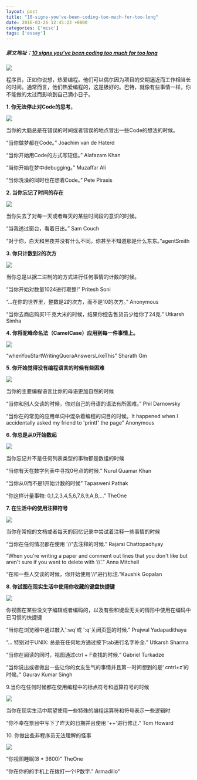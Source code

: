 ```yaml
---
layout: post
title: "10-signs-you've-been-coding-too-much-for-too-long"
date: 2016-03-26 12:45:23 +0800
categories: ['misc']
tags: ['essay']
---
```

##### 原文地址：[10 signs you’ve been coding too much for too long](http://www.javaworld.com/article/2878960/core-java/10-signs-you-ve-been-coding-too-much-for-too-long.html)

![](http://core0.staticworld.net/images/article/2015/01/intro-620x465-100565438-orig.jpg)

程序员，正如你说想，热爱编程。他们可以偶尔因为项目的交期逼近而工作相当长的时间。通常而言，他们热爱编程的，这是极好的。巴特，就像有些事情一样，你不能做的太过而影响到自己滴小日子。

**1\. 你无法停止对Code的思考**。

![](http://core0.staticworld.net/images/article/2015/01/showering-620x465-100565410-orig.jpg)

当你的大脑总是在错误的时间或者错误的地点冒出一些Code的想法的时候。

“当你做梦都在Code。” Joachim van de Haterd

“当你开始用Code的方式写短信。” Alafazam Khan

“当你开始在梦中debugging。” Muzaffar Ali

“当你洗澡的同时也在想着Code。” Pete Pirasis

**2\. 当你忘记了时间的存在**

**![](http://core0.staticworld.net/images/article/2015/01/sunlight-620x465-100565406-orig.jpg)**

当你失去了对每一天或者每天的某些时间段的意识的时候。

“当我透过窗台，看着日出。” Sam Couch

“对于你，白天和黑夜并没有什么不同。你甚至不知道那是什么东东。”agentSmith

**3\. 你只计数到2的次方**

![](http://core0.staticworld.net/images/article/2015/01/powers_of_2-620x465-100565408-orig.jpg)

当你总是以据二进制的的方式进行任何事情的计数的时候。

“当你开始对数量1024进行取整!” Pritesh Soni

“...在你的世界里，整数是2的次方，而不是10的次方。” Anonymous

“当你去商店购买1千克大米的时候，结果你控告售货员少给你了24克.” Utkarsh Simha

**4\. 你将驼峰命名法（CamelCase）应用到每一件事情上。**

![](http://core0.staticworld.net/images/article/2015/01/camels-620x465-100565407-orig.jpg)

“whenYouStartWritingQuoraAnswersLikeThis” Sharath Gm

**5\. 你开始觉得没有编程语言的时候有些困难**

![](http://core0.staticworld.net/images/article/2015/01/rosetta-620x465-100565403-orig.jpg)

当你的主要编程语言比你的母语更加自然的时候

“当你和别人交谈的时候，你对自己的母语的语法有所困难。” Phil Darnowsky

“当你在的常见的应用单词中混杂着编程的词目的时候。It happened when I accidentally asked my friend to 'printf' the page” Anonymous

**6\. 你总是从0开始数起**

**![](http://core0.staticworld.net/images/article/2015/01/counting-620x465-100565404-orig.jpg)**

当你忘记并不是任何列表类型的事物都是数组的时候

“当你有天在数字列表中寻找0号点的时候.” Nurul Quamar Khan

“当你从0而不是1开始计数的时候” Tapasweni Pathak

“你这样计量事物: 0,1,2,3,4,5,6,7,8,9,A,B,...” TheOne

**7\. 在生活中的使用注释符号**

![](http://core0.staticworld.net/images/article/2015/01/comments-620x465-100565402-orig.jpg)

当你在常规的文档或者每天的回忆记录中尝试着注释一些事情的时候

“当你在任何情况都在使用 '//'去注释的时候.” Rajarsi Chattopadhyay

“When you're writing a paper and comment out lines that you don't like but aren't sure if you want to delete with ‘//’.” Anna Mitchell

“在和一些人交谈的时候，你开始使用'//'进行标注.”Kaushik Gopalan

**8\. 你试图在现实生活中使用你收藏的键盘快捷键**

![](http://core0.staticworld.net/images/article/2015/01/keyboard_shortcuts-620x465-100565409-orig.jpg)

你视图在某些没文字编辑或者编码的，以及有些和键盘无关的情形中使用在编码中已习惯的快捷键

“当你在浏览器中通过敲入':wq'或 ':q'关闭页签的时候.” Prajwal Yadapadithaya

“... 特别对于UNIX: 总是在任何地方通过按下tab进行名字补全.” Utkarsh Sharma

“当你在阅读的同时，视图通过ctrl + F查找的时候.” Gabriel Turkadze

“当你说出或者做出一些让你的女友生气的事情并且第一时间想到的是‘ cntrl+z’的时候。” Gaurav Kumar Singh

9.当你在任何时候都在使用编程中的标点符号和运算符号的时候

![](http://core0.staticworld.net/images/article/2015/01/semicolon-620x465-100565401-orig.jpg)

当你在现实生活中期望使用一些特殊的编程运算符和符号表示一些逻辑时

“你不幸在票目中写下了昨天的日期并且使用 '++'进行修正.” Tom Howard

10\. 你做出些非程序员无法理解的怪事

![](http://core0.staticworld.net/images/article/2015/01/james_gosling-620x465-100565400-orig.jpg)

“你视图睡眠(8 * 3600)” TheOne

“你在你的的手机上在拨打一个IP数字.” Armadillo“
